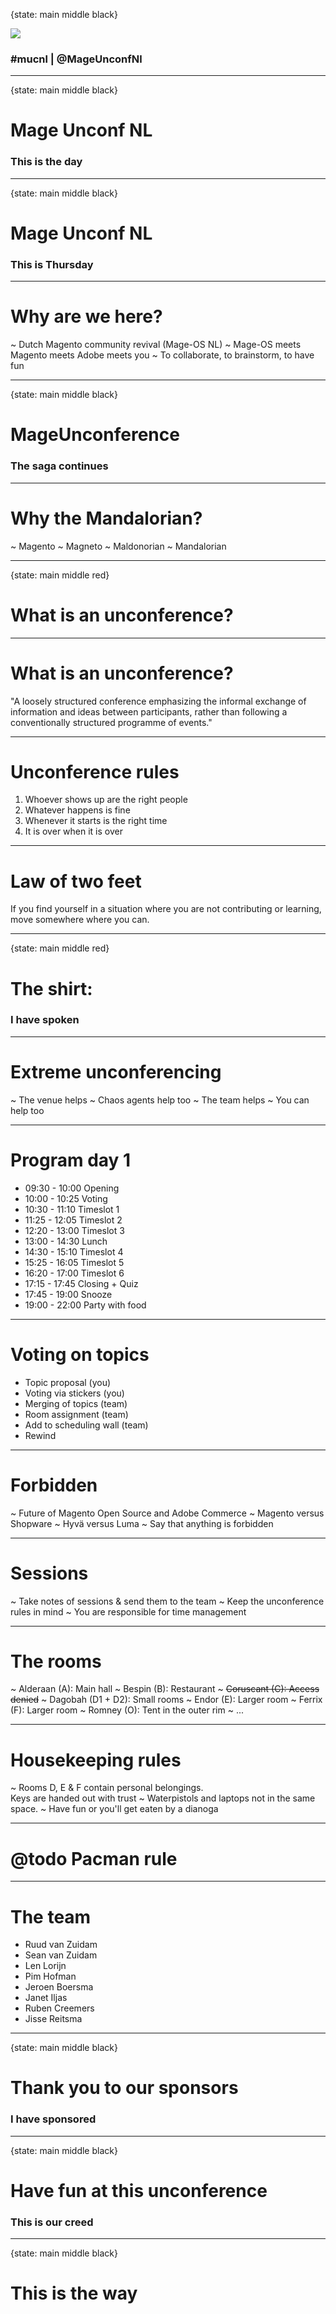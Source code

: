 {state: main middle black}

<img class="img-responsive" src="/images/mucnl/mageuc-logo.webp" />

### \#mucnl | @MageUnconfNl

---
{state: main middle black}
# Mage Unconf NL
### This is the day

---
{state: main middle black}
# Mage Unconf NL
### This is Thursday

---
# Why are we here?
~ Dutch Magento community revival (Mage-OS NL)
~ Mage-OS meets Magento meets Adobe meets you
~ To collaborate, to brainstorm, to have fun

---
{state: main middle black}
# MageUnconference
### The saga continues

---
# Why the Mandalorian?
~ Magento
~ Magneto
~ Maldonorian
~ Mandalorian

---
{state: main middle red}
# What is an unconference?

---
# What is an unconference?
"A loosely structured conference emphasizing the informal exchange of information and ideas between participants, rather than following a conventionally structured programme of events."

---
# Unconference rules
1. Whoever shows up are the right people
2. Whatever happens is fine
3. Whenever it starts is the right time
4. It is over when it is over

---
# Law of two feet
If you find yourself in a situation where you are not contributing or learning, move somewhere where you can.

---
{state: main middle red}
# The shirt:
### I have spoken

---
# Extreme unconferencing
~ The venue helps
~ Chaos agents help too
~ The team helps
~ You can help too

---
# Program day 1
- 09:30 - 10:00 Opening
- 10:00 - 10:25 Voting
- 10:30 - 11:10 Timeslot 1
- 11:25 - 12:05 Timeslot 2
- 12:20 - 13:00 Timeslot 3
- 13:00 - 14:30 Lunch
- 14:30 - 15:10 Timeslot 4
- 15:25 - 16:05 Timeslot 5
- 16:20 - 17:00 Timeslot 6
- 17:15 - 17:45 Closing + Quiz
- 17:45 - 19:00 Snooze
- 19:00 - 22:00 Party with food

---
# Voting on topics
- Topic proposal (you)
- Voting via stickers (you)
- Merging of topics (team)
- Room assignment (team)
- Add to scheduling wall (team)
- Rewind

---
# Forbidden
~ Future of Magento Open Source and Adobe Commerce
~ Magento versus Shopware
~ Hyvä versus Luma
~ Say that anything is forbidden

---
# Sessions
~ Take notes of sessions & send them to the team
~ Keep the unconference rules in mind
~ You are responsible for time management

---
# The rooms
~ Alderaan (A): Main hall
~ Bespin (B): Restaurant
~ ~~Coruscant (C): Access denied~~
~ Dagobah (D1 + D2): Small rooms
~ Endor (E): Larger room
~ Ferrix (F): Larger room
~ Romney (O): Tent in the outer rim
~ ...

---
# Housekeeping rules
~ Rooms D, E & F contain personal belongings.<br/>Keys are handed out with trust
~ Waterpistols and laptops not in the same space.
~ Have fun or you'll get eaten by a dianoga

---
# @todo Pacman rule

---
# The team
- Ruud van Zuidam
- Sean van Zuidam
- Len Lorijn
- Pim Hofman
- Jeroen Boersma
- Janet Iljas
- Ruben Creemers
- Jisse Reitsma

---
{state: main middle black}
# Thank you to our sponsors
### I have sponsored

---
{state: main middle black}
# Have fun at this unconference
### This is our creed

---
{state: main middle black}
# This is the way
